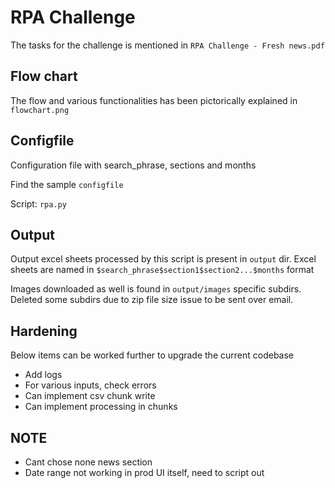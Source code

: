 # RPA Challenge

The tasks for the challenge is mentioned in `RPA Challenge - Fresh news.pdf`

## Flow chart

The flow and various functionalities has been pictorically explained in `flowchart.png`

## Configfile

Configuration file with search_phrase, sections and months

Find the sample `configfile`

Script: `rpa.py`

## Output

Output excel sheets processed by this script is present in `output` dir. Excel sheets are named in `$search_phrase$section1$section2...$months` format

Images downloaded as well is found in `output/images` specific subdirs. Deleted some subdirs due to zip file size issue to be sent over email.

## Hardening

Below items can be worked further to upgrade the current codebase

- Add logs
- For various inputs, check errors
- Can implement csv chunk write
- Can implement processing in chunks


## NOTE
- Cant chose none news section
- Date range not working in prod UI itself, need to script out
